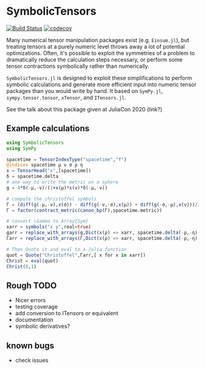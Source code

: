 # SymbolicTensors

[![Build Status](https://travis-ci.com/rjrosati/SymbolicTensors.jl.svg?token=zMDX3GmCZbdBcf9JWMdp&branch=master)](https://travis-ci.com/rjrosati/SymbolicTensors.jl)
[![codecov](https://codecov.io/gh/rjrosati/SymbolicTensors.jl/branch/master/graph/badge.svg?token=JKgibtSJzc)](https://codecov.io/gh/rjrosati/SymbolicTensors.jl)



Many numerical tensor manipulation packages exist (e.g. `Einsum.jl`), but treating tensors at a purely numeric level throws away a lot of potential optimizations.
Often, it's possible to exploit the symmetries of a problem to dramatically reduce the calculation steps necessary, or perform some tensor contractions symbolically rather than numerically.

`SymbolicTensors.jl` is designed to exploit these simplifications to perform symbolic calculations and generate more efficient input into numeric tensor packages than you would write by hand. It based on `SymPy.jl`, `sympy.tensor.tensor`, `xTensor`, and `ITensors.jl`.

See the talk about this package given at JuliaCon 2020 (link?)

## Example calculations
```julia
using SymbolicTensors
using SymPy

spacetime = TensorIndexType("spacetime","f")
@indices spacetime μ ν σ ρ η
x = TensorHead("x",[spacetime])
δ = spacetime.delta
# one way to write the metric on a sphere
g = 4*δ(-μ,-ν)/(1+x(μ)*x(ν)*δ(-μ,-ν))

# compute the christoffel symbols
Γ = (diff(g(-μ,-ν),x(σ)) - diff(g(-ν,-σ),x(μ)) + diff(g(-σ,-μ),x(ν)))/2
Γ = factor(contract_metric(canon_bp(Γ),spacetime.metric))

# convert \Gamma to Array{Sym}
xarr = symbols("x y",real=true)
garr = replace_with_arrays(g,Dict(x(ρ) => xarr, spacetime.delta(-ρ,-η) => [1 0; 0 1]))
Γarr = replace_with_arrays(Γ,Dict(x(ρ) => xarr, spacetime.delta(-ρ,-η) => [1 0; 0 1], spacetime => garr))

# Then Quote it and eval to a Julia function
quot = Quote("Christoffel",Γarr,[ x for x in xarr])
Christ = eval(quot)
Christ(0,1)
```

## Rough TODO
* Nicer errors
* testing coverage
* add conversion to ITensors or equivalent
* documentation
* symbolic derivatives?

## known bugs
* check issues
